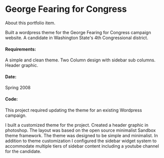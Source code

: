 # George Fearing for Congress

About this portfolio item.

Built a wordpress theme for the George Fearing for Congress campaign website. A candidate in Washington State's 4th Congressional district.

#### Requirements:

A simple and clean theme.
Two Column design with sidebar sub columns.
Header graphic.

#### Date:

Spring 2008

#### Code:

This project required updating the theme for an existing Wordpress campaign.

I built a customized theme for the project. Created a header graphic in photoshop. The layout was based on the open source minimalist Sandbox theme framework. The theme was designed to be simple and minimalist. In addition to theme customization I configured the sidebar widget system to accommodate multiple tiers of sidebar content including a youtube channel for the candidate.
